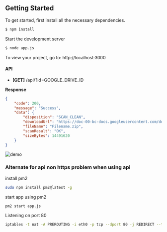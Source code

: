 ## Getting Started
To get started, first install all the necessary dependencies.
````bash
$ npm install
````
Start the development server
````bash
$ node app.js
````
To view your project, go to: http://localhost:3000

#### API
- **[GET]** /api/?id=GOOGLE_DRIVE_ID

**Response**
```json
{
	"code": 200,
	"message": "Success",
	"data": {
		"disposition": "SCAN_CLEAN",
		"downloadUrl": "https://doc-00-bc-docs.googleusercontent.com/docs/securesc/ha0ro937gcuc7l7deffksulhg5h7mbp1/hpqdcctmhbre0dlcnvr3dubada4spuj9/1549267200000/05618864326713362374/*/1xYz-q0SjnllflBmzaWjkqg04OmiinxXxX?e=download",
		"fileName": "Filename.zip",
		"scanResult": "OK",
		"sizeBytes": 14491620
	}
}
```

![demo](./screenshot.png)

### Alternate for api non https problem when using api
install pm2
````bash
sudo npm install pm2@latest -g
````
start app using pm2
````bash
pm2 start app.js
````
Listening on port 80
````bash
iptables -t nat -A PREROUTING -i eth0 -p tcp --dport 80 -j REDIRECT --to-port 3000
````
